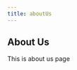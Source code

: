 ```yaml
---
title: aboutUs
---
```


## About Us
This is about us page
<!-- {% include 'partials/imageSlider.html.twig' %} -->